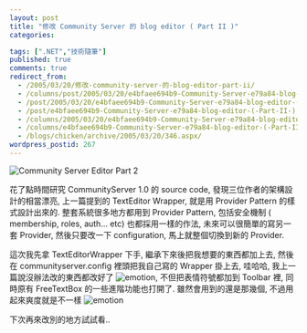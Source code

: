 ```yaml
---
layout: post
title: "修改 Community Server 的 blog editor ( Part II )"
categories:

tags: [".NET","技術隨筆"]
published: true
comments: true
redirect_from:
  - /2005/03/20/修改-community-server-的-blog-editor-part-ii/
  - /columns/post/2005/03/20/e4bfaee694b9-Community-Server-e79a84-blog-editor-(-Part-II-).aspx/
  - /post/2005/03/20/e4bfaee694b9-Community-Server-e79a84-blog-editor-(-Part-II-).aspx/
  - /post/e4bfaee694b9-Community-Server-e79a84-blog-editor-(-Part-II-).aspx/
  - /columns/2005/03/20/e4bfaee694b9-Community-Server-e79a84-blog-editor-(-Part-II-).aspx/
  - /columns/e4bfaee694b9-Community-Server-e79a84-blog-editor-(-Part-II-).aspx/
  - /blogs/chicken/archive/2005/03/20/346.aspx/
wordpress_postid: 267
---
```


![Community Server Editor Part 2](/wp-content/be-files/cs_editor_part2.jpg)

花了點時間研究 CommunityServer 1.0 的 source code, 發現三位作者的架構設計的相當漂亮, 上一篇提到的 TextEditor Wrapper, 就是用 Provider Pattern 的樣式設計出來的. 整套系統很多地方都用到 Provider Pattern, 包括安全機制 ( membership, roles, auth... etc) 也都採用一樣的作法, 未來可以很簡單的寫另一套 Provider, 然後只要改一下 configuration, 馬上就整個切換到新的 Provider.

這次我先拿 TextEditorWrapper 下手, 繼承下來後把我想要的東西都加上去, 然後在 communityserver.config 裡頭把我自己寫的 Wrapper 掛上去, 哇哈哈, 我上一篇說沒辦法改的東西都改好了 ![emotion](/Emoticons/emotion-11.gif), 不但把表情符號都加到 Toolbar 裡, 同時原有 FreeTextBox 的一些進階功能也打開了. 雖然會用到的還是那幾個, 不過用起來爽度就是不一樣 ![emotion](/Emoticons/emotion-2.gif)

下次再來改別的地方試試看..
